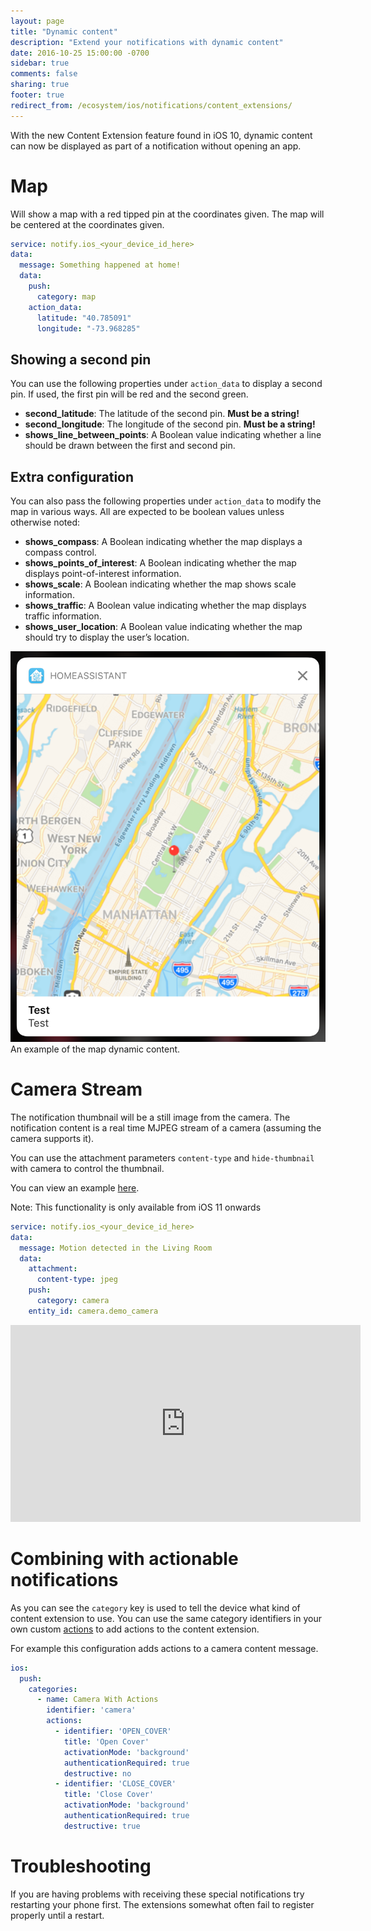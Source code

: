 ```yaml
---
layout: page
title: "Dynamic content"
description: "Extend your notifications with dynamic content"
date: 2016-10-25 15:00:00 -0700
sidebar: true
comments: false
sharing: true
footer: true
redirect_from: /ecosystem/ios/notifications/content_extensions/
---
```


With the new Content Extension feature found in iOS 10, dynamic content can now be displayed as part of a notification without opening an app.

# Map
Will show a map with a red tipped pin at the coordinates given.
The map will be centered at the coordinates given.

```yaml
service: notify.ios_<your_device_id_here>
data:
  message: Something happened at home!
  data:
    push:
      category: map
    action_data:
      latitude: "40.785091"
      longitude: "-73.968285"
```

## Showing a second pin

You can use the following properties under `action_data` to display a second pin. If used, the first pin will be red and the second green.

- **second_latitude**: The latitude of the second pin. **Must be a string!**
- **second_longitude**: The longitude of the second pin. **Must be a string!**
- **shows_line_between_points**: A Boolean value indicating whether a line should be drawn between the first and second pin.

## Extra configuration

You can also pass the following properties under `action_data` to modify the map in various ways. All are expected to be boolean values unless otherwise noted:

- **shows_compass**: A Boolean indicating whether the map displays a compass control.
- **shows_points_of_interest**: A Boolean indicating whether the map displays point-of-interest information.
- **shows_scale**: A Boolean indicating whether the map shows scale information.
- **shows_traffic**: A Boolean value indicating whether the map displays traffic information.
- **shows_user_location**: A Boolean value indicating whether the map should try to display the user’s location.

<p class='img'>
  <img src='/images/ios/map.png' />
  An example of the map dynamic content.
</p>


# Camera Stream

The notification thumbnail will be a still image from the camera.
The notification content is a real time MJPEG stream of a camera (assuming the camera supports it).

You can use the attachment parameters `content-type` and `hide-thumbnail` with camera to control the thumbnail.

You can view an example [here](https://www.youtube.com/watch?v=LmYwpxPKW0g).

Note: This functionality is only available from iOS 11 onwards

```yaml
service: notify.ios_<your_device_id_here>
data:
  message: Motion detected in the Living Room
  data:
    attachment:
      content-type: jpeg
    push:
      category: camera
    entity_id: camera.demo_camera
```

<div class='videoWrapper'>
<iframe width="560" height="315" src="https://www.youtube.com/embed/LmYwpxPKW0g" frameborder="0" allowfullscreen></iframe>
</div>

# Combining with actionable notifications

As you can see the `category` key is used to tell the device what kind of content extension to use. You can use the same category identifiers in your own custom [actions](/ecosystem/ios/notifications/actions/) to add actions to the content extension.

For example this configuration adds actions to a camera content message.

```yaml
ios:
  push:
    categories:
      - name: Camera With Actions
        identifier: 'camera'
        actions:
          - identifier: 'OPEN_COVER'
            title: 'Open Cover'
            activationMode: 'background'
            authenticationRequired: true
            destructive: no
          - identifier: 'CLOSE_COVER'
            title: 'Close Cover'
            activationMode: 'background'
            authenticationRequired: true
            destructive: true
```

# Troubleshooting

If you are having problems with receiving these special notifications try restarting your phone first. The extensions somewhat often fail to register properly until a restart.
